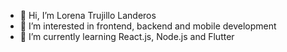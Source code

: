 - 👋 Hi, I’m Lorena Trujillo Landeros
- 👀 I’m interested in frontend, backend and mobile development
- 🌱 I’m currently learning React.js, Node.js and Flutter

